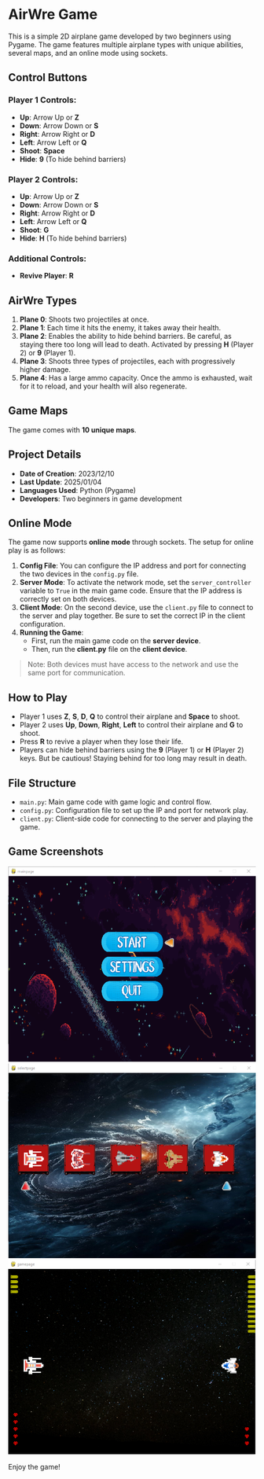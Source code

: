 # AirWre Game

This is a simple 2D airplane game developed by two beginners using Pygame. The game features multiple airplane types with unique abilities, several maps, and an online mode using sockets. 

## Control Buttons

### Player 1 Controls:
- **Up**: Arrow Up or **Z**
- **Down**: Arrow Down or **S**
- **Right**: Arrow Right or **D**
- **Left**: Arrow Left or **Q**
- **Shoot**: **Space**
- **Hide**: **9** (To hide behind barriers)

### Player 2 Controls:
- **Up**: Arrow Up or **Z**
- **Down**: Arrow Down or **S**
- **Right**: Arrow Right or **D**
- **Left**: Arrow Left or **Q**
- **Shoot**: **G**
- **Hide**: **H** (To hide behind barriers)

### Additional Controls:
- **Revive Player**: **R**

## AirWre Types

1. **Plane 0**: Shoots two projectiles at once.
2. **Plane 1**: Each time it hits the enemy, it takes away their health.
3. **Plane 2**: Enables the ability to hide behind barriers. Be careful, as staying there too long will lead to death. Activated by pressing **H** (Player 2) or **9** (Player 1).
4. **Plane 3**: Shoots three types of projectiles, each with progressively higher damage.
5. **Plane 4**: Has a large ammo capacity. Once the ammo is exhausted, wait for it to reload, and your health will also regenerate.

## Game Maps
The game comes with **10 unique maps**.

## Project Details
- **Date of Creation**: 2023/12/10
- **Last Update**: 2025/01/04
- **Languages Used**: Python (Pygame)
- **Developers**: Two beginners in game development

## Online Mode

The game now supports **online mode** through sockets. The setup for online play is as follows:

1. **Config File**: You can configure the IP address and port for connecting the two devices in the `config.py` file.
2. **Server Mode**: To activate the network mode, set the `server_controller` variable to `True` in the main game code. Ensure that the IP address is correctly set on both devices.
3. **Client Mode**: On the second device, use the `client.py` file to connect to the server and play together. Be sure to set the correct IP in the client configuration.
4. **Running the Game**:
   - First, run the main game code on the **server device**.
   - Then, run the **client.py** file on the **client device**.

> Note: Both devices must have access to the network and use the same port for communication.

## How to Play

- Player 1 uses **Z**, **S**, **D**, **Q** to control their airplane and **Space** to shoot.
- Player 2 uses **Up**, **Down**, **Right**, **Left** to control their airplane and **G** to shoot.
- Press **R** to revive a player when they lose their life.
- Players can hide behind barriers using the **9** (Player 1) or **H** (Player 2) keys. But be cautious! Staying behind for too long may result in death.

## File Structure

- `main.py`: Main game code with game logic and control flow.
- `config.py`: Configuration file to set up the IP and port for network play.
- `client.py`: Client-side code for connecting to the server and playing the game.

## Game Screenshots

![Screenshot 1](for_README/image1.png)  
![Screenshot 2](for_README/image2.png)  
![Screenshot 3](for_README/image3.png)

Enjoy the game!
